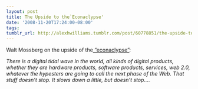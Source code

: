 ```yaml
---
layout: post
title: The Upside to the`Econaclypse'
date: '2008-11-20T17:24:00-08:00'
tags: 
tumblr_url: http://alexhwilliams.tumblr.com/post/60778851/the-upside-to-the-econaclypse
---
```

<p>Walt Mossberg on the upside of the<a href="http://www.readwriteweb.com/archives/mossberg_says_innovation_is_th.php"> &#8220;econaclypse&#8221;</a>:</p>
<p><i>There is a digital tidal wave in the world, all kinds of digital products, whether they are hardware products, software products, services, web 2.0, whatever the hypesters are going to call the next phase of the Web. That stuff doesn&#8217;t stop. It slows down a little, but doesn&#8217;t stop&#8230;.</i></p>
